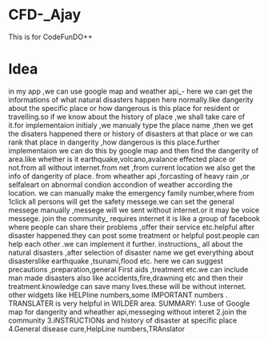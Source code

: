 # CFD-_Ajay
This is for CodeFunDO++
# Idea

in my app ,we can use google map and weather api_-
here we can get the informations of what natural disasters happen here normally.like dangerity about the specific place  or how dangerous is this place for resident or travelling.so if we know about the history of place ,we shall take care of it.for implementaion initialy ,we manualy type the place name ,then we get the disaters happened there or history of disasters at that place or we can rank that place in dangerity ,how dangerous is this place.further implementaion we can do this by google map and then find the dangerity of area.like whether is it earthquake,volcano,avalance effected place or not.from all without internet.from net ,from current location we also get the info of dangerity of place.
from wheather api ,forcasting of heavy rain ,or selfaleart on abnormal condion accondion of weather according the location.
we can manually make the emergency family number,where from 1click all persons will get the safety messege.we can set the general messege manually ,messege will we sent without internet.or it may be voice messege.
join the community_ requires internet
it is like a group of facebook
where people can share their problems ,offer their service etc.helpful after disaster happened.they can post some treatment or helpful post.people can help each other .we can implement it further.
instructions_
all about the natural disasters ,after selection of disaster name we get everything about disasterslike earthquake ,tsunami,flood etc.
here we can suggest precautions ,preparation,general First aids ,treatment etc.we can include man made disasters also like accidents,fire,drawning etc and then their treatment.knowledge can save many lives.these will be without internet.
other widgets like HELPline numbers,some IMPORTANT numbers .
TRANSLATER is very helpful in WILDER area.
SUMMARY:
1.use of Google map for dangerity and wheather api,messeging without interet
2.join the community
3.iNSTRUCTIONs and history of disaster at specific place
4.General disease cure,HelpLine numbers,TRAnslator
 

